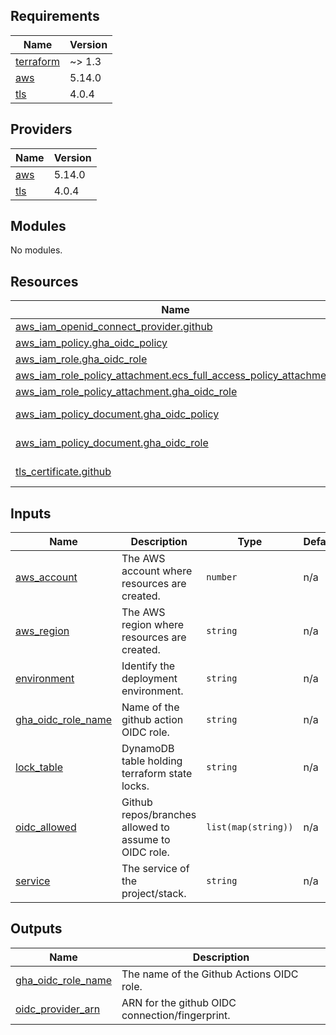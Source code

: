 <!-- BEGIN_TF_DOCS -->
## Requirements

| Name | Version |
|------|---------|
| <a name="requirement_terraform"></a> [terraform](#requirement\_terraform) | ~> 1.3 |
| <a name="requirement_aws"></a> [aws](#requirement\_aws) | 5.14.0 |
| <a name="requirement_tls"></a> [tls](#requirement\_tls) | 4.0.4 |

## Providers

| Name | Version |
|------|---------|
| <a name="provider_aws"></a> [aws](#provider\_aws) | 5.14.0 |
| <a name="provider_tls"></a> [tls](#provider\_tls) | 4.0.4 |

## Modules

No modules.

## Resources

| Name | Type |
|------|------|
| [aws_iam_openid_connect_provider.github](https://registry.terraform.io/providers/hashicorp/aws/5.14.0/docs/resources/iam_openid_connect_provider) | resource |
| [aws_iam_policy.gha_oidc_policy](https://registry.terraform.io/providers/hashicorp/aws/5.14.0/docs/resources/iam_policy) | resource |
| [aws_iam_role.gha_oidc_role](https://registry.terraform.io/providers/hashicorp/aws/5.14.0/docs/resources/iam_role) | resource |
| [aws_iam_role_policy_attachment.ecs_full_access_policy_attachment](https://registry.terraform.io/providers/hashicorp/aws/5.14.0/docs/resources/iam_role_policy_attachment) | resource |
| [aws_iam_role_policy_attachment.gha_oidc_role](https://registry.terraform.io/providers/hashicorp/aws/5.14.0/docs/resources/iam_role_policy_attachment) | resource |
| [aws_iam_policy_document.gha_oidc_policy](https://registry.terraform.io/providers/hashicorp/aws/5.14.0/docs/data-sources/iam_policy_document) | data source |
| [aws_iam_policy_document.gha_oidc_role](https://registry.terraform.io/providers/hashicorp/aws/5.14.0/docs/data-sources/iam_policy_document) | data source |
| [tls_certificate.github](https://registry.terraform.io/providers/hashicorp/tls/4.0.4/docs/data-sources/certificate) | data source |

## Inputs

| Name | Description | Type | Default | Required |
|------|-------------|------|---------|:--------:|
| <a name="input_aws_account"></a> [aws\_account](#input\_aws\_account) | The AWS account where resources are created. | `number` | n/a | yes |
| <a name="input_aws_region"></a> [aws\_region](#input\_aws\_region) | The AWS region where resources are created. | `string` | n/a | yes |
| <a name="input_environment"></a> [environment](#input\_environment) | Identify the deployment environment. | `string` | n/a | yes |
| <a name="input_gha_oidc_role_name"></a> [gha\_oidc\_role\_name](#input\_gha\_oidc\_role\_name) | Name of the github action OIDC role. | `string` | n/a | yes |
| <a name="input_lock_table"></a> [lock\_table](#input\_lock\_table) | DynamoDB table holding terraform state locks. | `string` | n/a | yes |
| <a name="input_oidc_allowed"></a> [oidc\_allowed](#input\_oidc\_allowed) | Github repos/branches allowed to assume to OIDC role. | `list(map(string))` | n/a | yes |
| <a name="input_service"></a> [service](#input\_service) | The service of the project/stack. | `string` | n/a | yes |

## Outputs

| Name | Description |
|------|-------------|
| <a name="output_gha_oidc_role_name"></a> [gha\_oidc\_role\_name](#output\_gha\_oidc\_role\_name) | The name of the Github Actions OIDC role. |
| <a name="output_oidc_provider_arn"></a> [oidc\_provider\_arn](#output\_oidc\_provider\_arn) | ARN for the github OIDC connection/fingerprint. |
<!-- END_TF_DOCS -->